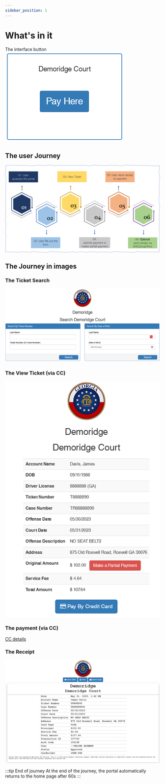 ```yaml
---
sidebar_position: 1
---
```


# What's in it

The interface button <br/>
![Docs Version Dropdown](../../../static/files/court.png)

## The user Journey

![](../../../static/img/courtUserJourney.png)

## The Journey in images

### The Ticket Search

![](../../../static/img/courtForm.png)

### The View Ticket (via CC)

![](../../../static/img/courtViewTicket.png)

### The payment (via CC)

[CC details](../standalone/index.md#the-payment-via-cc)

### The Receipt

![](../../../static/img/courtReceipt.png)

:::tip End of journey
At the end of the journey, the portal automatically returns to the home page after 60s
:::
